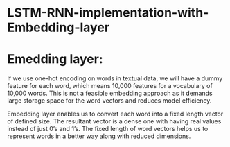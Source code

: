 # LSTM-RNN-implementation-with-Embedding-layer

# Emedding layer:

 If we use one-hot encoding on words in textual data, we will have a dummy feature for each word, which means 10,000 features for a vocabulary of 10,000 words. This is not a feasible embedding approach as it demands large storage space for the word vectors and reduces model efficiency.

Embedding layer enables us to convert each word into a fixed length vector of defined size. The resultant vector is a dense one with having real values instead of just 0’s and 1’s. The fixed length of word vectors helps us to represent words in a better way along with reduced dimensions.

